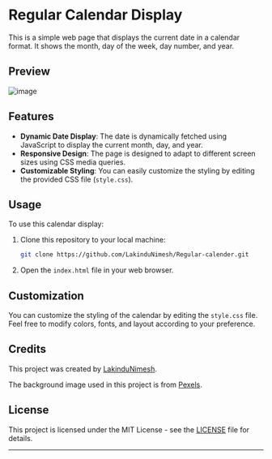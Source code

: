 # Regular Calendar Display

This is a simple web page that displays the current date in a calendar format. It shows the month, day of the week, day number, and year.

## Preview

![image](https://github.com/LakinduNimesh/Regular-calender/assets/149768006/c09eb089-a114-4633-abf9-8a503eee58b2)


## Features

- **Dynamic Date Display**: The date is dynamically fetched using JavaScript to display the current month, day, and year.
- **Responsive Design**: The page is designed to adapt to different screen sizes using CSS media queries.
- **Customizable Styling**: You can easily customize the styling by editing the provided CSS file (`style.css`).

## Usage

To use this calendar display:

1. Clone this repository to your local machine:

   ```bash
   git clone https://github.com/LakinduNimesh/Regular-calender.git
   ```

2. Open the `index.html` file in your web browser.

## Customization

You can customize the styling of the calendar by editing the `style.css` file. Feel free to modify colors, fonts, and layout according to your preference.

## Credits

This project was created by [LakinduNimesh](https://github.com/LakinduNimesh). 

The background image used in this project is from [Pexels](https://www.pexels.com/).

## License

This project is licensed under the MIT License - see the [LICENSE](LICENSE) file for details.

---

